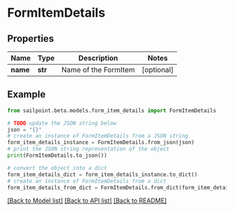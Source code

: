 # FormItemDetails


## Properties

Name | Type | Description | Notes
------------ | ------------- | ------------- | -------------
**name** | **str** | Name of the FormItem | [optional] 

## Example

```python
from sailpoint.beta.models.form_item_details import FormItemDetails

# TODO update the JSON string below
json = "{}"
# create an instance of FormItemDetails from a JSON string
form_item_details_instance = FormItemDetails.from_json(json)
# print the JSON string representation of the object
print(FormItemDetails.to_json())

# convert the object into a dict
form_item_details_dict = form_item_details_instance.to_dict()
# create an instance of FormItemDetails from a dict
form_item_details_from_dict = FormItemDetails.from_dict(form_item_details_dict)
```
[[Back to Model list]](../README.md#documentation-for-models) [[Back to API list]](../README.md#documentation-for-api-endpoints) [[Back to README]](../README.md)


